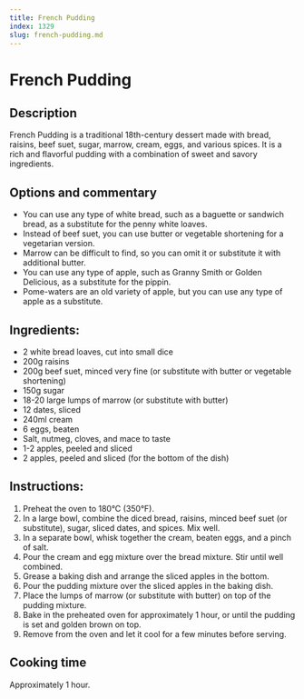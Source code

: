 ```yaml
---
title: French Pudding
index: 1329
slug: french-pudding.md
---
```


# French Pudding

## Description
French Pudding is a traditional 18th-century dessert made with bread, raisins, beef suet, sugar, marrow, cream, eggs, and various spices. It is a rich and flavorful pudding with a combination of sweet and savory ingredients.

## Options and commentary
- You can use any type of white bread, such as a baguette or sandwich bread, as a substitute for the penny white loaves.
- Instead of beef suet, you can use butter or vegetable shortening for a vegetarian version.
- Marrow can be difficult to find, so you can omit it or substitute it with additional butter.
- You can use any type of apple, such as Granny Smith or Golden Delicious, as a substitute for the pippin.
- Pome-waters are an old variety of apple, but you can use any type of apple as a substitute.

## Ingredients:
- 2 white bread loaves, cut into small dice
- 200g raisins
- 200g beef suet, minced very fine (or substitute with butter or vegetable shortening)
- 150g sugar
- 18-20 large lumps of marrow (or substitute with butter)
- 12 dates, sliced
- 240ml cream
- 6 eggs, beaten
- Salt, nutmeg, cloves, and mace to taste
- 1-2 apples, peeled and sliced
- 2 apples, peeled and sliced (for the bottom of the dish)

## Instructions:
1. Preheat the oven to 180°C (350°F).
2. In a large bowl, combine the diced bread, raisins, minced beef suet (or substitute), sugar, sliced dates, and spices. Mix well.
3. In a separate bowl, whisk together the cream, beaten eggs, and a pinch of salt.
4. Pour the cream and egg mixture over the bread mixture. Stir until well combined.
5. Grease a baking dish and arrange the sliced apples in the bottom.
6. Pour the pudding mixture over the sliced apples in the baking dish.
7. Place the lumps of marrow (or substitute with butter) on top of the pudding mixture.
8. Bake in the preheated oven for approximately 1 hour, or until the pudding is set and golden brown on top.
9. Remove from the oven and let it cool for a few minutes before serving.

## Cooking time
Approximately 1 hour.